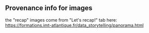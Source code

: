 ## Provenance info for images

the "recap" images come from "Let's recap!" tab here: https://formations.imt-atlantique.fr/data_storytelling/panorama.html


